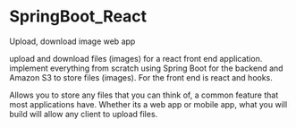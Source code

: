 # SpringBoot_React
 Upload, download image web app
 
 upload and download files (images) for a react front end application. 
 implement everything from scratch using Spring Boot for the backend and Amazon S3 to store files (images). 
 For the front end is react and hooks.

Allows you to store any files that you can think of, a common feature that most applications have. Whether its a web app or mobile app, what you will build will allow any client to upload files.                                           
